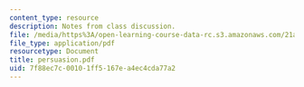 ```yaml
---
content_type: resource
description: Notes from class discussion.
file: /media/https%3A/open-learning-course-data-rc.s3.amazonaws.com/21a-212-myth-ritual-and-symbolism-spring-2004/7f88ec7c00101ff5167ea4ec4cda77a2_persuasion.pdf
file_type: application/pdf
resourcetype: Document
title: persuasion.pdf
uid: 7f88ec7c-0010-1ff5-167e-a4ec4cda77a2
---
```

